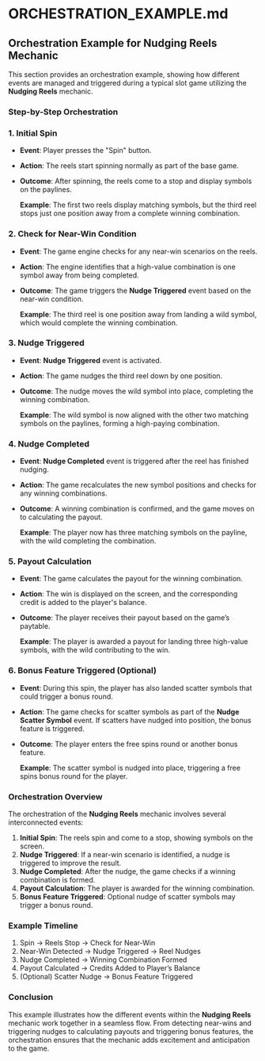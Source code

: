 # ORCHESTRATION_EXAMPLE.md

## Orchestration Example for Nudging Reels Mechanic

This section provides an orchestration example, showing how different events are managed and triggered during a typical slot game utilizing the **Nudging Reels** mechanic.

### Step-by-Step Orchestration

### 1. **Initial Spin**

- **Event**: Player presses the "Spin" button.
- **Action**: The reels start spinning normally as part of the base game.
- **Outcome**: After spinning, the reels come to a stop and display symbols on the paylines.
  
  **Example**: The first two reels display matching symbols, but the third reel stops just one position away from a complete winning combination.

### 2. **Check for Near-Win Condition**

- **Event**: The game engine checks for any near-win scenarios on the reels.
- **Action**: The engine identifies that a high-value combination is one symbol away from being completed.
- **Outcome**: The game triggers the **Nudge Triggered** event based on the near-win condition.

  **Example**: The third reel is one position away from landing a wild symbol, which would complete the winning combination.

### 3. **Nudge Triggered**

- **Event**: **Nudge Triggered** event is activated.
- **Action**: The game nudges the third reel down by one position.
- **Outcome**: The nudge moves the wild symbol into place, completing the winning combination.

  **Example**: The wild symbol is now aligned with the other two matching symbols on the paylines, forming a high-paying combination.

### 4. **Nudge Completed**

- **Event**: **Nudge Completed** event is triggered after the reel has finished nudging.
- **Action**: The game recalculates the new symbol positions and checks for any winning combinations.
- **Outcome**: A winning combination is confirmed, and the game moves on to calculating the payout.

  **Example**: The player now has three matching symbols on the payline, with the wild completing the combination.

### 5. **Payout Calculation**

- **Event**: The game calculates the payout for the winning combination.
- **Action**: The win is displayed on the screen, and the corresponding credit is added to the player's balance.
- **Outcome**: The player receives their payout based on the game’s paytable.

  **Example**: The player is awarded a payout for landing three high-value symbols, with the wild contributing to the win.

### 6. **Bonus Feature Triggered (Optional)**

- **Event**: During this spin, the player has also landed scatter symbols that could trigger a bonus round.
- **Action**: The game checks for scatter symbols as part of the **Nudge Scatter Symbol** event. If scatters have nudged into position, the bonus feature is triggered.
- **Outcome**: The player enters the free spins round or another bonus feature.

  **Example**: The scatter symbol is nudged into place, triggering a free spins bonus round for the player.

### Orchestration Overview

The orchestration of the **Nudging Reels** mechanic involves several interconnected events:

1. **Initial Spin**: The reels spin and come to a stop, showing symbols on the screen.
2. **Nudge Triggered**: If a near-win scenario is identified, a nudge is triggered to improve the result.
3. **Nudge Completed**: After the nudge, the game checks if a winning combination is formed.
4. **Payout Calculation**: The player is awarded for the winning combination.
5. **Bonus Feature Triggered**: Optional nudge of scatter symbols may trigger a bonus round.

### Example Timeline

1. Spin -> Reels Stop -> Check for Near-Win
2. Near-Win Detected -> Nudge Triggered -> Reel Nudges
3. Nudge Completed -> Winning Combination Formed
4. Payout Calculated -> Credits Added to Player’s Balance
5. (Optional) Scatter Nudge -> Bonus Feature Triggered

### Conclusion

This example illustrates how the different events within the **Nudging Reels** mechanic work together in a seamless flow. From detecting near-wins and triggering nudges to calculating payouts and triggering bonus features, the orchestration ensures that the mechanic adds excitement and anticipation to the game.
